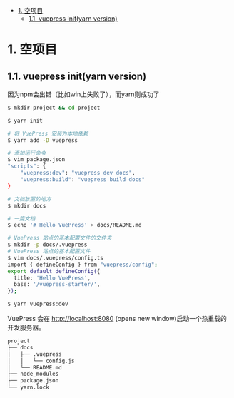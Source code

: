 - [1. 空项目](#1-空项目)
  - [1.1. vuepress init(yarn version)](#11-vuepress-inityarn-version)

# 1. 空项目

## 1.1. vuepress init(yarn version)

因为npm会出错（比如win上失败了），而yarn则成功了

```bash
$ mkdir project && cd project

$ yarn init

# 将 VuePress 安装为本地依赖
$ yarn add -D vuepress

# 添加运行命令
$ vim package.json
"scripts": {
    "vuepress:dev": "vuepress dev docs",
    "vuepress:build": "vuepress build docs"
}

# 文档放置的地方
$ mkdir docs

# 一篇文档
$ echo '# Hello VuePress' > docs/README.md

# VuePress 站点的基本配置文件的文件夹
$ mkdir -p docs/.vuepress
# VuePress 站点的基本配置文件
$ vim docs/.vuepress/config.ts
import { defineConfig } from "vuepress/config";
export default defineConfig({
  title: 'Hello VuePress',
  base: '/vuepress-starter/',
});

$ yarn vuepress:dev
```
VuePress 会在 <http://localhost:8080> (opens new window)启动一个热重载的开发服务器。


```bash
project
├── docs
│   ├── .vuepress
│   │   └── config.js
│   └── README.md 
├── node_modules
├── package.json
└── yarn.lock
```




